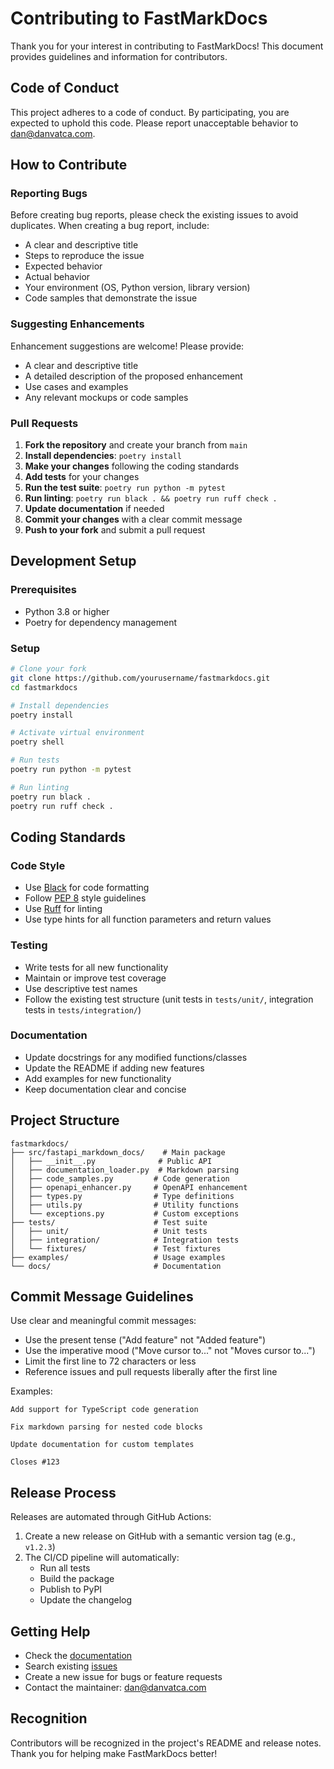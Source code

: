 # Contributing to FastMarkDocs

Thank you for your interest in contributing to FastMarkDocs! This document provides guidelines and information for contributors.

## Code of Conduct

This project adheres to a code of conduct. By participating, you are expected to uphold this code. Please report unacceptable behavior to [dan@danvatca.com](mailto:dan@danvatca.com).

## How to Contribute

### Reporting Bugs

Before creating bug reports, please check the existing issues to avoid duplicates. When creating a bug report, include:

- A clear and descriptive title
- Steps to reproduce the issue
- Expected behavior
- Actual behavior
- Your environment (OS, Python version, library version)
- Code samples that demonstrate the issue

### Suggesting Enhancements

Enhancement suggestions are welcome! Please provide:

- A clear and descriptive title
- A detailed description of the proposed enhancement
- Use cases and examples
- Any relevant mockups or code samples

### Pull Requests

1. **Fork the repository** and create your branch from `main`
2. **Install dependencies**: `poetry install`
3. **Make your changes** following the coding standards
4. **Add tests** for your changes
5. **Run the test suite**: `poetry run python -m pytest`
6. **Run linting**: `poetry run black . && poetry run ruff check .`
7. **Update documentation** if needed
8. **Commit your changes** with a clear commit message
9. **Push to your fork** and submit a pull request

## Development Setup

### Prerequisites

- Python 3.8 or higher
- Poetry for dependency management

### Setup

```bash
# Clone your fork
git clone https://github.com/yourusername/fastmarkdocs.git
cd fastmarkdocs

# Install dependencies
poetry install

# Activate virtual environment
poetry shell

# Run tests
poetry run python -m pytest

# Run linting
poetry run black .
poetry run ruff check .
```

## Coding Standards

### Code Style

- Use [Black](https://black.readthedocs.io/) for code formatting
- Follow [PEP 8](https://www.python.org/dev/peps/pep-0008/) style guidelines
- Use [Ruff](https://docs.astral.sh/ruff/) for linting
- Use type hints for all function parameters and return values

### Testing

- Write tests for all new functionality
- Maintain or improve test coverage
- Use descriptive test names
- Follow the existing test structure (unit tests in `tests/unit/`, integration tests in `tests/integration/`)

### Documentation

- Update docstrings for any modified functions/classes
- Update the README if adding new features
- Add examples for new functionality
- Keep documentation clear and concise

## Project Structure

```
fastmarkdocs/
├── src/fastapi_markdown_docs/    # Main package
│   ├── __init__.py              # Public API
│   ├── documentation_loader.py  # Markdown parsing
│   ├── code_samples.py         # Code generation
│   ├── openapi_enhancer.py     # OpenAPI enhancement
│   ├── types.py                # Type definitions
│   ├── utils.py                # Utility functions
│   └── exceptions.py           # Custom exceptions
├── tests/                      # Test suite
│   ├── unit/                   # Unit tests
│   ├── integration/            # Integration tests
│   └── fixtures/               # Test fixtures
├── examples/                   # Usage examples
└── docs/                       # Documentation
```

## Commit Message Guidelines

Use clear and meaningful commit messages:

- Use the present tense ("Add feature" not "Added feature")
- Use the imperative mood ("Move cursor to..." not "Moves cursor to...")
- Limit the first line to 72 characters or less
- Reference issues and pull requests liberally after the first line

Examples:
```
Add support for TypeScript code generation

Fix markdown parsing for nested code blocks

Update documentation for custom templates

Closes #123
```

## Release Process

Releases are automated through GitHub Actions:

1. Create a new release on GitHub with a semantic version tag (e.g., `v1.2.3`)
2. The CI/CD pipeline will automatically:
   - Run all tests
   - Build the package
   - Publish to PyPI
   - Update the changelog

## Getting Help

- Check the [documentation](https://github.com/danvatca/fastmarkdocs)
- Search existing [issues](https://github.com/danvatca/fastmarkdocs/issues)
- Create a new issue for bugs or feature requests
- Contact the maintainer: [dan@danvatca.com](mailto:dan@danvatca.com)

## Recognition

Contributors will be recognized in the project's README and release notes. Thank you for helping make FastMarkDocs better! 